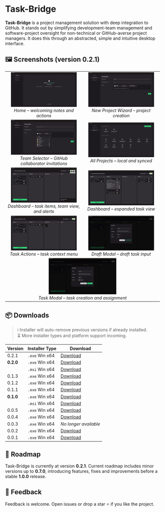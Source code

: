 # Task-Bridge

**Task-Bridge** is a project management solution with deep integration to GitHub. It stands out by simplifying development-team management and software-project oversight for non-technical or GitHub-averse project managers. It does this through an abstracted, simple and intuitive desktop interface.

## 🖼️ Screenshots (version 0.2.1)

<table>
  <tr>
    <td align="center" width="50%">
      <img src="./doc/screenshots/1-home-screen.png" width="90%"/><br/>
      <em>Home – welcoming notes and actions</em>
    </td>
    <td align="center" width="50%">
      <img src="./doc/screenshots/2-new-project-wizard.png" width="90%"/><br/>
      <em>New Project Wizard – project creation</em>
    </td>
  </tr>
  <tr>
    <td align="center">
      <img src="./doc/screenshots/3-team-selector-in-new-project-wizard.png" width="90%"/><br/>
      <em>Team Selector – GitHub collaborator invitations</em>
    </td>
    <td align="center">
      <img src="./doc/screenshots/4-all-projects-view-screen.png" width="90%"/><br/>
      <em>All Projects – local and synced</em>
    </td>
  </tr>
  <tr>
    <td align="center">
      <img src="./doc/screenshots/5-project-dashboard-with-expanded-team-and-alert.png" width="90%"/><br/>
      <em>Dashboard – task items, team view, and alerts</em>
    </td>
    <td align="center">
      <img src="./doc/screenshots/6-project-dashboard-with-expanded-task.png" width="90%"/><br/>
      <em>Dashboard – expanded task view</em>
    </td>
  </tr>
  <tr>
    <td align="center">
      <img src="./doc/screenshots/7-project-dashboard-with-expanded-task-context-menu.png" width="90%"/><br/>
      <em>Task Actions – task context menu </em>
    </td>
    <td align="center">
      <img src="./doc/screenshots/8-draft-task-creation-modal.png" width="90%"/><br/>
      <em>Draft Modal – draft task input</em>
    </td>
  </tr>
  <tr>
    <td align="center" colspan="2">
      <img src="./doc/screenshots/9-task-creation-modal.png" width="45%"/><br/>
      <em>Task Modal – task creation and assignment</em>
    </td>
  </tr>
</table>

## 📦 Downloads

> ℹ️ Installer will auto-remove previous versions if already installed.  
> ⏳ More installer types and platform support incoming.

| Version   | Installer Type | Download                                                                                          |
| --------- | -------------- | ------------------------------------------------------------------------------------------------- |
| 0.2.1     | `.exe` Win x64 | [Download](https://drive.google.com/file/d/1XI9tVnHW7JyUa4jfFLigqLLXeXrCBtOk/view?usp=sharing)    |
| **0.2.0** | `.exe` Win x64 | [Download](https://drive.google.com/file/d/1FNBvpDKaqSXnAgo1h4ri_UdSpwgHJpbu/view?usp=sharing)    |
|           | `.msi` Win x64 | [Download](https://drive.google.com/file/d/1koKslaq4qAgqOFpORTB1O_70doT8ue56/view?usp=sharing)    |
| 0.1.3     | `.exe` Win x64 | [Download](https://drive.google.com/file/d/1MLNidOC_NK7fdzWmBLe-UQ6H3ffY8JN_/view?usp=sharing)    |
| 0.1.2     | `.exe` Win x64 | [Download](https://drive.google.com/file/d/1flfbZxCKgx1WUdIZOL_AqrSLGQT4s1W4/view?usp=sharing)    |
| 0.1.1     | `.exe` Win x64 | [Download](https://drive.google.com/file/d/1w77MKRZRLQA_9iyh8JFPZuuvPpzTDQwD/view?usp=sharing)    |
| **0.1.0** | `.exe` Win x64 | [Download](https://drive.google.com/file/d/15zUAJfXZvFTM3Ot_8-BOZT3a8TbyVHOw/view?usp=sharing)    |
|           | `.msi` Win x64 | [Download](https://drive.google.com/file/d/1Z1APL9f9ZQtc1rI6qgXeQCacOZJHrn86/view?usp=sharing)    |
| 0.0.5     | `.exe` Win x64 | [Download](https://drive.google.com/file/d/1tLKWTlLjOZbV7KQpmly7489m24exTlrQ/view?usp=sharing)    |
| 0.0.4     | `.exe` Win x64 | [Download](https://drive.google.com/file/d/1kW6miYVPxriU9l4--WAD199lWM_5q5ct/view?usp=sharing)    |
| 0.0.3     | `.exe` Win x64 | _No longer available_                                                                             |
| 0.0.2     | `.exe` Win x64 | [Download](https://drive.google.com/file/d/1naGo0lwyoj2rIlpEqDppkRcCsqmFB3af/view?usp=sharing)    |
| 0.0.1     | `.exe` Win x64 | [Download](https://drive.google.com/file/d/1kTbaX2mgx_O6Qwrzv7qdjGPWxaocb02X/view?usp=drive_link) |

## 🚀 Roadmap

Task-Bridge is currently at version **0.2.1**. Current roadmap includes minor versions up to **0.7.0**, introducing features, fixes and improvements before a stable **1.0.0** release.

## 📣 Feedback

Feedback is welcome. Open issues or drop a star ⭐ if you like the project.
